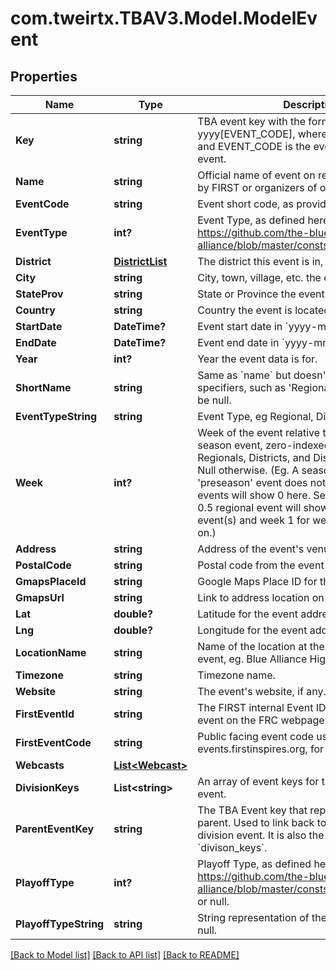 # com.tweirtx.TBAV3.Model.ModelEvent
## Properties

Name | Type | Description | Notes
------------ | ------------- | ------------- | -------------
**Key** | **string** | TBA event key with the format yyyy[EVENT_CODE], where yyyy is the year, and EVENT_CODE is the event code of the event. | 
**Name** | **string** | Official name of event on record either provided by FIRST or organizers of offseason event. | 
**EventCode** | **string** | Event short code, as provided by FIRST. | 
**EventType** | **int?** | Event Type, as defined here: https://github.com/the-blue-alliance/the-blue-alliance/blob/master/consts/event_type.py#L2 | 
**District** | [**DistrictList**](DistrictList.md) | The district this event is in, may be null. | [optional] 
**City** | **string** | City, town, village, etc. the event is located in. | [optional] 
**StateProv** | **string** | State or Province the event is located in. | [optional] 
**Country** | **string** | Country the event is located in. | [optional] 
**StartDate** | **DateTime?** | Event start date in &#x60;yyyy-mm-dd&#x60; format. | 
**EndDate** | **DateTime?** | Event end date in &#x60;yyyy-mm-dd&#x60; format. | 
**Year** | **int?** | Year the event data is for. | 
**ShortName** | **string** | Same as &#x60;name&#x60; but doesn&#39;t include event specifiers, such as &#39;Regional&#39; or &#39;District&#39;. May be null. | [optional] 
**EventTypeString** | **string** | Event Type, eg Regional, District, or Offseason. | 
**Week** | **int?** | Week of the event relative to the first official season event, zero-indexed. Only valid for Regionals, Districts, and District Championships. Null otherwise. (Eg. A season with a week 0 &#39;preseason&#39; event does not count, and week 1 events will show 0 here. Seasons with a week 0.5 regional event will show week 0 for those event(s) and week 1 for week 1 events and so on.) | [optional] 
**Address** | **string** | Address of the event&#39;s venue, if available. | [optional] 
**PostalCode** | **string** | Postal code from the event address. | [optional] 
**GmapsPlaceId** | **string** | Google Maps Place ID for the event address. | [optional] 
**GmapsUrl** | **string** | Link to address location on Google Maps. | [optional] 
**Lat** | **double?** | Latitude for the event address. | [optional] 
**Lng** | **double?** | Longitude for the event address. | [optional] 
**LocationName** | **string** | Name of the location at the address for the event, eg. Blue Alliance High School. | [optional] 
**Timezone** | **string** | Timezone name. | [optional] 
**Website** | **string** | The event&#39;s website, if any. | [optional] 
**FirstEventId** | **string** | The FIRST internal Event ID, used to link to the event on the FRC webpage. | [optional] 
**FirstEventCode** | **string** | Public facing event code used by FIRST (on frc-events.firstinspires.org, for example) | [optional] 
**Webcasts** | [**List&lt;Webcast&gt;**](Webcast.md) |  | [optional] 
**DivisionKeys** | **List&lt;string&gt;** | An array of event keys for the divisions at this event. | [optional] 
**ParentEventKey** | **string** | The TBA Event key that represents the event&#39;s parent. Used to link back to the event from a division event. It is also the inverse relation of &#x60;divison_keys&#x60;. | [optional] 
**PlayoffType** | **int?** | Playoff Type, as defined here: https://github.com/the-blue-alliance/the-blue-alliance/blob/master/consts/playoff_type.py#L4, or null. | [optional] 
**PlayoffTypeString** | **string** | String representation of the &#x60;playoff_type&#x60;, or null. | [optional] 

[[Back to Model list]](../README.md#documentation-for-models) [[Back to API list]](../README.md#documentation-for-api-endpoints) [[Back to README]](../README.md)

